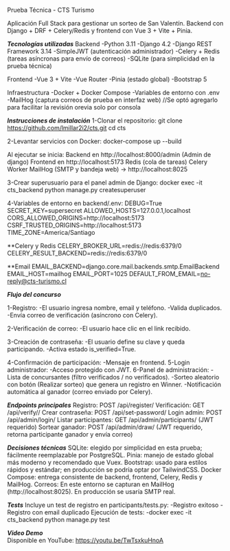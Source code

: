 Prueba Técnica - CTS Turismo

Aplicación Full Stack para gestionar un sorteo de San Valentín.
Backend con Django + DRF + Celery/Redis y frontend con Vue 3 + Vite + Pinia.


***Tecnologías utilizadas***
Backend
-Python 3.11
-Django 4.2
-Django REST Framework 3.14
-SimpleJWT (autenticación administrador)
-Celery + Redis (tareas asíncronas para envío de correos)
-SQLite (para simplicidad en la prueba técnica)

Frontend
-Vue 3 + Vite
-Vue Router
-Pinia (estado global)
-Bootstrap 5

Infraestructura
-Docker + Docker Compose
-Variables de entorno con .env
-MailHog (captura correos de prueba en interfaz web) //Se optó agregarlo para facilitar la revisión orevia solo por consola

***Instrucciones de instalación***
1-Clonar el repositorio:
git clone https://github.com/lmillar2i2/cts.git
cd cts

2-Levantar servicios con Docker:
docker-compose up --build

Al ejecutar se inicia:
Backend en http://localhost:8000/admin (Admin de django)
Frontend en http://localhost:5173
Redis (cola de tareas)
Celery Worker
MailHog (SMTP y bandeja web) → http://localhost:8025

3-Crear superusuario para el panel admin de Django:
docker exec -it cts_backend python manage.py createsuperuser

4-Variables de entorno en backend/.env:
DEBUG=True
SECRET_KEY=supersecret
ALLOWED_HOSTS=127.0.0.1,localhost
CORS_ALLOWED_ORIGINS=http://localhost:5173
CSRF_TRUSTED_ORIGINS=http://localhost:5173
TIME_ZONE=America/Santiago

**Celery y Redis
CELERY_BROKER_URL=redis://redis:6379/0
CELERY_RESULT_BACKEND=redis://redis:6379/0

**Email
EMAIL_BACKEND=django.core.mail.backends.smtp.EmailBackend
EMAIL_HOST=mailhog
EMAIL_PORT=1025
DEFAULT_FROM_EMAIL=no-reply@cts-turismo.cl


***Flujo del concurso***

1-Registro: 
-El usuario ingresa nombre, email y teléfono.
-Valida duplicados.
-Envía correo de verificación (asíncrono con Celery).

2-Verificación de correo: 
-El usuario hace clic en el link recibido.

3-Creación de contraseña: 
-El usuario define su clave y queda participando.
-Activa estado is_verified=True.

4-Confirmación de participación: 
-Mensaje en frontend.
5-Login administrador: 
-Acceso protegido con JWT.
6-Panel de administración:
-Lista de concursantes (filtro verificados / no verificados).
-Sorteo aleatorio con botón (Realizar sorteo) que genera un registro en Winner.
-Notificación automática al ganador (correo enviado por Celery).


***Endpoints principales***
Registro: POST /api/register/
Verificación: GET /api/verify/<token>/
Crear contraseña: POST /api/set-password/
Login admin: POST /api/admin/login/
Listar participantes: GET /api/admin/participants/ (JWT requerido)
Sortear ganador: POST /api/admin/draw/ (JWT requerido, retorna participante ganador y envía correo)


***Decisiones técnicas***
SQLite: elegido por simplicidad en esta prueba; fácilmente reemplazable por PostgreSQL.
Pinia: manejo de estado global más moderno y recomendado que Vuex.
Bootstrap: usado para estilos rápidos y estándar; en producción se podría optar por TailwindCSS.
Docker Compose: entrega consistente de backend, frontend, Celery, Redis y MailHog.
Correos: En este entorno se capturan en MailHog (http://localhost:8025). En producción se usaría SMTP real.

***Tests***
Incluye un test de registro en participants/tests.py:
-Registro exitoso
-Registro con email duplicado
Ejecución de tests:
-docker exec -it cts_backend python manage.py test

***Video Demo***  
Disponible en YouTube: https://youtu.be/TwTsxkuHnoA
